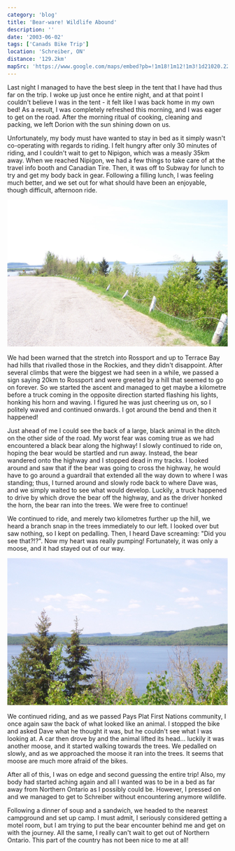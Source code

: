 ```yaml
---
category: 'blog'
title: 'Bear-ware! Wildlife Abound'
description: ''
date: '2003-06-02'
tags: ['Canads Bike Trip']
location: 'Schreiber, ON'
distance: '129.2km'
mapSrc: 'https://www.google.com/maps/embed?pb=!1m18!1m12!1m3!1d21020.2251461343!2d-87.28260051915173!3d48.809983674083476!2m3!1f0!2f0!3f0!3m2!1i1024!2i768!4f13.1!3m3!1m2!1s0x4d5cadd2bcddb96b%3A0xd9e81fab8b5b9364!2sSchreiber%2C%20ON!5e0!3m2!1sen!2sca!4v1609175458383!5m2!1sen!2sca'
---
```

Last night I managed to have the best sleep in the tent that I have had thus far on the trip. I woke up just once he entire night, and at that point I couldn't believe I was in the tent - it felt like I was back home in my own bed! As a result, I was completely refreshed this morning, and I was eager to get on the road. After the morning ritual of cooking, cleaning and packing, we left Dorion with the sun shining down on us.

Unfortunately, my body must have wanted to stay in bed as it simply wasn't co-operating with regards to riding. I felt hungry after only 30 minutes of riding, and I couldn't wait to get to Nipigon, which was a measly 35km away. When we reached Nipigon, we had a few things to take care of at the travel info booth and Canadian Tire. Then, it was off to Subway for lunch to try and get my body back in gear. Following a filling lunch, I was feeling much better, and we set out for what should have been an enjoyable, though difficult, afternoon ride.

![](./can_bike_trip_194.jpg)

We had been warned that the stretch into Rossport and up to Terrace Bay had hills that rivalled those in the Rockies, and they didn't disappoint. After several climbs that were the biggest we had seen in a while, we passed a sign saying 20km to Rossport and were greeted by a hill that seemed to go on forever. So we started the ascent and managed to get maybe a kilometre before a truck coming in the opposite direction started flashing his lights, honking his horn and waving. I figured he was just cheering us on, so I politely waved and continued onwards. I got around the bend and then it happened!

Just ahead of me I could see the back of a large, black animal in the ditch on the other side of the road. My worst fear was coming true as we had encountered a black bear along the highway! I slowly continued to ride on, hoping the bear would be startled and run away. Instead, the bear wandered onto the highway and I stopped dead in my tracks. I looked around and saw that if the bear was going to cross the highway, he would have to go around a guardrail that extended all the way down to where I was standing; thus, I turned around and slowly rode back to where Dave was, and we simply waited to see what would develop. Luckily, a truck happened to drive by which drove the bear off the highway, and as the driver honked the horn, the bear ran into the trees. We were free to continue!

We continued to ride, and merely two kilometres further up the hill, we heard a branch snap in the trees immediately to our left. I looked over but saw nothing, so I kept on pedalling. Then, I heard Dave screaming: "Did you see that?!?". Now my heart was really pumping! Fortunately, it was only a moose, and it had stayed out of our way.

![](./can_bike_trip_195.jpg)

We continued riding, and as we passed Pays Plat First Nations community, I once again saw the back of what looked like an animal. I stopped the bike and asked Dave what he thought it was, but he couldn't see what I was looking at. A car then drove by and the animal lifted its head... luckily it was another moose, and it started walking towards the trees. We pedalled on slowly, and as we approached the moose it ran into the trees. It seems that moose are much more afraid of the bikes.

After all of this, I was on edge and second guessing the entire trip! Also, my body had started aching again and all I wanted was to be in a bed as far away from Northern Ontario as I possibly could be. However, I pressed on and we managed to get to Schreiber without encountering anymore wildlife.

Following a dinner of soup and a sandwich, we headed to the nearest campground and set up camp. I must admit, I seriously considered getting a motel room, but I am trying to put the bear encounter behind me and get on with the journey. All the same, I really can't wait to get out of Northern Ontario. This part of the country has not been nice to me at all!
